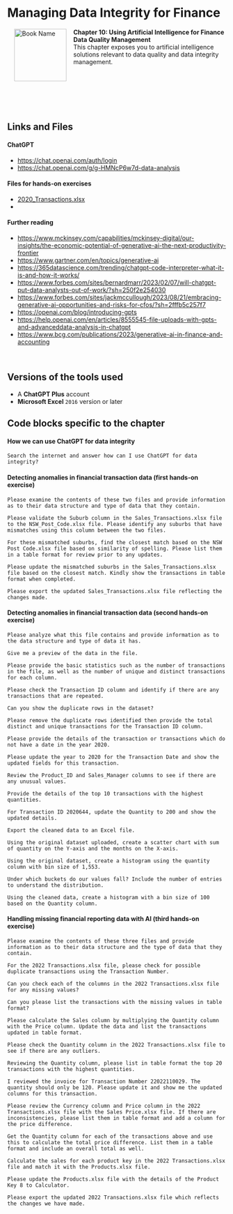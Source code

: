 # Managing Data Integrity for Finance

<a href="https://www.packtpub.com/product/managing-data-integrity-for-finance/9781837630141"><img src="https://content.packt.com/B19758/cover_image_small.jpg" alt="Book Name" height="120px" align="left" style="margin: 0px 15px; border-color: white; border-style: solid; border-width: 1px;"></a>

**Chapter 10: Using Artificial Intelligence for Finance Data Quality Management** <br />
This chapter exposes you to artificial intelligence solutions relevant to data quality and data integrity management.

<br />
<br />
<br />
<br />
<br />

## Links and Files

#### ChatGPT
- https://chat.openai.com/auth/login
- https://chat.openai.com/g/g-HMNcP6w7d-data-analysis

#### Files for hands-on exercises
- [2020_Transactions.xlsx](https://github.com/PacktPublishing/Managing-Data-Integrity-for-Finance/blob/main/ch10/2020_Transactions.xlsx)
- 
#### Further reading
- https://www.mckinsey.com/capabilities/mckinsey-digital/our-insights/the-economic-potential-of-generative-ai-the-next-productivity-frontier
- https://www.gartner.com/en/topics/generative-ai
- https://365datascience.com/trending/chatgpt-code-interpreter-what-it-is-and-how-it-works/
- https://www.forbes.com/sites/bernardmarr/2023/02/07/will-chatgpt-put-data-analysts-out-of-work/?sh=250f2e254030
- https://www.forbes.com/sites/jackmccullough/2023/08/21/embracing-generative-ai-opportunities-and-risks-for-cfos/?sh=2fffb5c257f7
- https://openai.com/blog/introducing-gpts
- https://help.openai.com/en/articles/8555545-file-uploads-with-gpts-and-advanceddata-analysis-in-chatgpt
- https://www.bcg.com/publications/2023/generative-ai-in-finance-and-accounting
<br />

## Versions of the tools used
- A **ChatGPT Plus** account
- **Microsoft Excel** `2016` version or later

## Code blocks specific to the chapter
#### How we can use ChatGPT for data integrity
```
Search the internet and answer how can I use ChatGPT for data integrity?
```

#### Detecting anomalies in financial transaction data (first hands-on exercise)
```
Please examine the contents of these two files and provide information as to their data structure and type of data that they contain.

Please validate the Suburb column in the Sales_Transactions.xlsx file to the NSW_Post_Code.xlsx file. Please identify any suburbs that have mismatches using this column between the two files.

For these mismatched suburbs, find the closest match based on the NSW Post Code.xlsx file based on similarity of spelling. Please list them in a table format for review prior to any updates.

Please update the mismatched suburbs in the Sales_Transactions.xlsx file based on the closest match. Kindly show the transactions in table format when completed.

Please export the updated Sales_Transactions.xlsx file reflecting the changes made.

```

#### Detecting anomalies in financial transaction data (second hands-on exercise)
```
Please analyze what this file contains and provide information as to the data structure and type of data it has.

Give me a preview of the data in the file.

Please provide the basic statistics such as the number of transactions in the file, as well as the number of unique and distinct transactions for each column.

Please check the Transaction ID column and identify if there are any transactions that are repeated.

Can you show the duplicate rows in the dataset?

Please remove the duplicate rows identified then provide the total distinct and unique transactions for the Transaction ID column.

Please provide the details of the transaction or transactions which do not have a date in the year 2020.

Please update the year to 2020 for the Transaction Date and show the updated fields for this transaction.

Review the Product_ID and Sales_Manager columns to see if there are any unusual values.

Provide the details of the top 10 transactions with the highest quantities.

For Transaction ID 2020644, update the Quantity to 200 and show the updated details.

Export the cleaned data to an Excel file.

Using the original dataset uploaded, create a scatter chart with sum of quantity on the Y-axis and the months on the X-axis.

Using the original dataset, create a histogram using the quantity column with bin size of 1,553.

Under which buckets do our values fall? Include the number of entries to understand the distribution.

Using the cleaned data, create a histogram with a bin size of 100 based on the Quantity column.

```

#### Handling missing financial reporting data with AI (third hands-on exercise)
```
Please examine the contents of these three files and provide information as to their data structure and the type of data that they contain.

For the 2022 Transactions.xlsx file, please check for possible duplicate transactions using the Transaction Number.

Can you check each of the columns in the 2022 Transactions.xlsx file for any missing values?

Can you please list the transactions with the missing values in table format?

Please calculate the Sales column by multiplying the Quantity column with the Price column. Update the data and list the transactions updated in table format.

Please check the Quantity column in the 2022 Transactions.xlsx file to see if there are any outliers.

Reviewing the Quantity column, please list in table format the top 20 transactions with the highest quantities.

I reviewed the invoice for Transaction Number 22022110029. The quantity should only be 120. Please update it and show me the updated columns for this transaction.

Please review the Currency column and Price column in the 2022 Transactions.xlsx file with the Sales Price.xlsx file. If there are inconsistencies, please list them in table format and add a column for the price difference.

Get the Quantity column for each of the transactions above and use this to calculate the total price difference. List them in a table format and include an overall total as well.

Calculate the sales for each product key in the 2022 Transactions.xlsx file and match it with the Products.xlsx file.

Please update the Products.xlsx file with the details of the Product Key 8 to Calculator.

Please export the updated 2022 Transactions.xlsx file which reflects the changes we have made.


```
